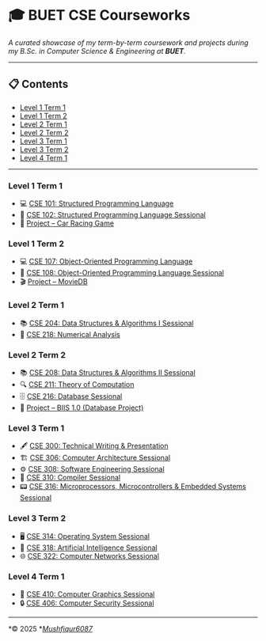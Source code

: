 # 🎓 BUET CSE Courseworks

*A curated showcase of my term-by-term coursework and projects during my B.Sc. in Computer Science & Engineering at ****BUET****.*

---

## 📋 Contents
- [Level 1 Term 1](#level-1-term-1)
- [Level 1 Term 2](#level-1-term-2)
- [Level 2 Term 1](#level-2-term-1)
- [Level 2 Term 2](#level-2-term-2)
- [Level 3 Term 1](#level-3-term-1)
- [Level 3 Term 2](#level-3-term-2)
- [Level 4 Term 1](#level-4-term-1)

---

### Level 1 Term 1

- 💻 [CSE 101: Structured Programming Language](https://github.com/Mushfiqur6087/CSE101-Structured-Programming-Language)
- 📝 [CSE 102: Structured Programming Language Sessional](https://github.com/Mushfiqur6087/CSE102-Structured-Programming-Language-Sessional)
- 🚀 [Project – Car Racing Game](https://github.com/Mushfiqur6087/CSE-102-Car-Racing-Game)

### Level 1 Term 2

- 💻 [CSE 107: Object-Oriented Programming Language](https://github.com/Mushfiqur6087/CSE107-Object-Oriented-Programming-Language)
- 📝 [CSE 108: Object-Oriented Programming Language Sessional](https://github.com/Mushfiqur6087/CSE108-Object-Oriented-Programming-Language-Sessional)
- 🎬 [Project – MovieDB](https://github.com/Mushfiqur6087/MovieDB)

### Level 2 Term 1

- 📚 [CSE 204: Data Structures & Algorithms I Sessional](https://github.com/Mushfiqur6087/CSE204-Data-Structures-and-Algorithms-I-Sessional)
- 🔢 [CSE 218: Numerical Analysis](https://github.com/Mushfiqur6087/CSE-218-Numerical-Analysis)

### Level 2 Term 2

- 📚 [CSE 208: Data Structures & Algorithms II Sessional](https://github.com/Mushfiqur6087/CSE208-Data-Structures-and-Algorithms-II-Sessional)
- 🔍 [CSE 211: Theory of Computation](https://github.com/Mushfiqur6087/CSE211-Theory-of-Computation)
- 🗄️ [CSE 216: Database Sessional](https://github.com/Mushfiqur6087/CSE216-Database-Sessional)
- 💾 [Project – BIIS 1.0 (Database Project)](https://github.com/Mushfiqur6087/BIIS-1.0)

### Level 3 Term 1

- 🖋️ [CSE 300: Technical Writing & Presentation](https://github.com/Mushfiqur6087/CSE300-Technical-Writing-and-Presentation)
- 🏗️ [CSE 306: Computer Architecture Sessional](https://github.com/Mushfiqur6087/CSE306-Computer-Architecture-Sessional)
- ⚙️ [CSE 308: Software Engineering Sessional](https://github.com/Mushfiqur6087/CSE308-Software-Engineering-Sessional)
- 🔧 [CSE 310: Compiler Sessional](https://github.com/Mushfiqur6087/CSE310-Compiler-Sessional)
- 📟 [CSE 316: Microprocessors, Microcontrollers & Embedded Systems Sessional](https://github.com/Mushfiqur6087/CSE316-Microprocessors-Microcontrollers-and-Embedded-Systems-Sessional)

### Level 3 Term 2

- 🖥️ [CSE 314: Operating System Sessional](https://github.com/Mushfiqur6087/CSE314-Operating-System-Sessional)
- 🤖 [CSE 318: Artificial Intelligence Sessional](https://github.com/Mushfiqur6087/CSE318-Artificial-Intelligence-Sessional)
- 🌐 [CSE 322: Computer Networks Sessional](https://github.com/Mushfiqur6087/CSE322-Computer-Networks-Sessional)

### Level 4 Term 1

- 🎨 [CSE 410: Computer Graphics Sessional](https://github.com/Mushfiqur6087/CSE410-Computer-Graphics-Sessional)
- 🔒 [CSE 406: Computer Security Sessional](https://github.com/Mushfiqur6087/CSE406-Computer-Security-Sessional)

---

*© 2025 **[Mushfiqur6087](https://github.com/Mushfiqur6087)*
